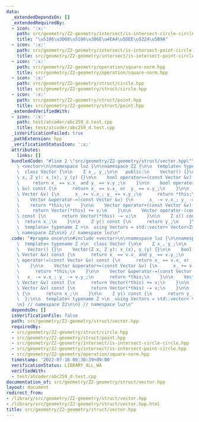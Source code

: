 ```yaml
---
data:
  _extendedDependsOn: []
  _extendedRequiredBy:
  - icon: ':x:'
    path: src/geometry/Z2-geometry/intersect/is-intersect-circle-circle.hpp
    title: "\u5186\u3068\u5186\u306E\u4EA4\u5DEE\u5224\u5B9A"
  - icon: ':x:'
    path: src/geometry/Z2-geometry/intersect/is-intersect-point-circle.hpp
    title: src/geometry/Z2-geometry/intersect/is-intersect-point-circle.hpp
  - icon: ':x:'
    path: src/geometry/Z2-geometry/operation/square-norm.hpp
    title: src/geometry/Z2-geometry/operation/square-norm.hpp
  - icon: ':x:'
    path: src/geometry/Z2-geometry/struct/circle.hpp
    title: src/geometry/Z2-geometry/struct/circle.hpp
  - icon: ':x:'
    path: src/geometry/Z2-geometry/struct/point.hpp
    title: src/geometry/Z2-geometry/struct/point.hpp
  _extendedVerifiedWith:
  - icon: ':x:'
    path: test/atcoder/abc259_d.test.cpp
    title: test/atcoder/abc259_d.test.cpp
  _isVerificationFailed: true
  _pathExtension: hpp
  _verificationStatusIcon: ':x:'
  attributes:
    links: []
  bundledCode: "#line 2 \"src/geometry/Z2-geometry/struct/vector.hpp\"\n\n#include\
    \ <vector>\n\nnamespace luz {\n\nnamespace Z2 {\n\n  template< typename Z >\n\
    \  class Vector {\n\n    Z x_, y_;\n\n   public:\n    Vector() {}\n    Vector(Z\
    \ x, Z y): x_(x), y_(y) {}\n\n    bool operator==(const Vector &v) const {\n \
    \     return x_ == v.x_ and y_ == v.y_;\n    }\n\n    bool operator!=(const Vector\
    \ &v) const {\n      return x_ == v.x_ or  y_ == v.y_;\n    }\n\n    Vector &operator+=(const\
    \ Vector &v) {\n      x_ += v.x_; y_ += v.y_;\n      return *this;\n    }\n\n\
    \    Vector &operator-=(const Vector &v) {\n      x_ -= v.x_; y_ -= v.y_;\n  \
    \    return *this;\n    }\n\n    Vector operator+(const Vector &v) const {\n \
    \     return Vector(*this) += v;\n    }\n\n    Vector operator-(const Vector &v)\
    \ const {\n      return Vector(*this) -= v;\n    }\n\n    Z x() const {\n    \
    \  return x_;\n    }\n\n    Z y() const {\n      return y_;\n    }\n\n  };\n\n\
    \  template< typename Z >\n  using Vectors = std::vector< Vector<Z> >;\n\n} //\
    \ namespace Z2\n\n} // namespace luz\n"
  code: "#pragma once\n\n#include <vector>\n\nnamespace luz {\n\nnamespace Z2 {\n\n\
    \  template< typename Z >\n  class Vector {\n\n    Z x_, y_;\n\n   public:\n \
    \   Vector() {}\n    Vector(Z x, Z y): x_(x), y_(y) {}\n\n    bool operator==(const\
    \ Vector &v) const {\n      return x_ == v.x_ and y_ == v.y_;\n    }\n\n    bool\
    \ operator!=(const Vector &v) const {\n      return x_ == v.x_ or  y_ == v.y_;\n\
    \    }\n\n    Vector &operator+=(const Vector &v) {\n      x_ += v.x_; y_ += v.y_;\n\
    \      return *this;\n    }\n\n    Vector &operator-=(const Vector &v) {\n   \
    \   x_ -= v.x_; y_ -= v.y_;\n      return *this;\n    }\n\n    Vector operator+(const\
    \ Vector &v) const {\n      return Vector(*this) += v;\n    }\n\n    Vector operator-(const\
    \ Vector &v) const {\n      return Vector(*this) -= v;\n    }\n\n    Z x() const\
    \ {\n      return x_;\n    }\n\n    Z y() const {\n      return y_;\n    }\n\n\
    \  };\n\n  template< typename Z >\n  using Vectors = std::vector< Vector<Z> >;\n\
    \n} // namespace Z2\n\n} // namespace luz\n"
  dependsOn: []
  isVerificationFile: false
  path: src/geometry/Z2-geometry/struct/vector.hpp
  requiredBy:
  - src/geometry/Z2-geometry/struct/circle.hpp
  - src/geometry/Z2-geometry/struct/point.hpp
  - src/geometry/Z2-geometry/intersect/is-intersect-circle-circle.hpp
  - src/geometry/Z2-geometry/intersect/is-intersect-point-circle.hpp
  - src/geometry/Z2-geometry/operation/square-norm.hpp
  timestamp: '2022-07-16 00:30:39+09:00'
  verificationStatus: LIBRARY_ALL_WA
  verifiedWith:
  - test/atcoder/abc259_d.test.cpp
documentation_of: src/geometry/Z2-geometry/struct/vector.hpp
layout: document
redirect_from:
- /library/src/geometry/Z2-geometry/struct/vector.hpp
- /library/src/geometry/Z2-geometry/struct/vector.hpp.html
title: src/geometry/Z2-geometry/struct/vector.hpp
---
```

